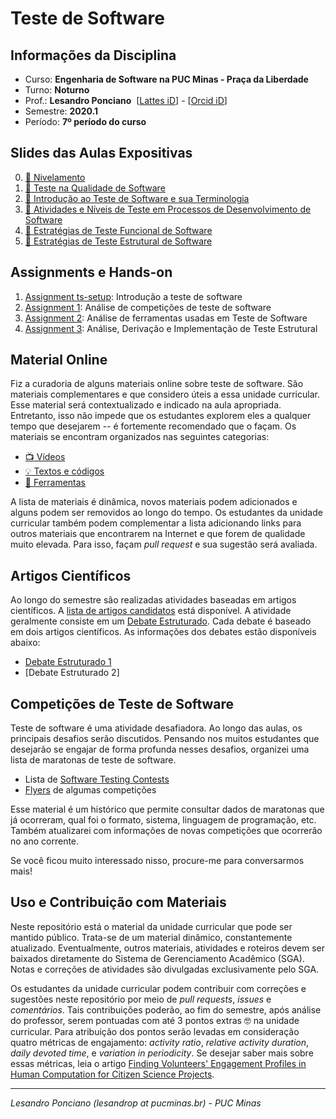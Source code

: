 # Teste de Software
## Informações da Disciplina
* Curso: **Engenharia de Software na PUC Minas - Praça da Liberdade**
* Turno: **Noturno**
* Prof.: **Lesandro Ponciano**  [[Lattes iD](http://lattes.cnpq.br/2211388362277178)] - [[Orcid iD](http://orcid.org/0000-0002-5724-0094)]
* Semestre: **2020.1**
* Período: **7º período do curso**

## Slides das Aulas Expositivas

0. [:notebook: Nivelamento](https://github.com/lesandrop/Teste-De-Software/blob/master/01-SlidesDasAulas/TS-00-Nivelamento.pdf)
1. [:notebook: Teste na Qualidade de Software](https://github.com/lesandrop/Teste-De-Software/blob/master/01-SlidesDasAulas/TS-01-TesteNaQualidadeDeSoftware%20.pdf)
1. [:notebook: Introdução ao Teste de Software e sua Terminologia](https://github.com/lesandrop/Teste-De-Software/blob/master/01-SlidesDasAulas/TS-02-Introdu%C3%A7%C3%A3oETerminologia.pdf)
1. [:notebook: Atividades e Níveis de Teste em Processos de Desenvolvimento de Software](https://github.com/lesandrop/Teste-De-Software/blob/master/01-SlidesDasAulas/TS-03-TesteNoProcessoDeDesenvolvimento.pdf)
1. [:notebook: Estratégias de Teste Funcional de Software](https://github.com/TS-puc-20201/Teste-De-Software/blob/master/01-SlidesDasAulas/TS-04-TesteFuncional.pdf)
1. [:notebook: Estratégias de Teste Estrutural de Software](https://github.com/TS-puc-20201/Teste-De-Software/blob/master/01-SlidesDasAulas/TS-05-TesteEstrutural.pdf)


## Assignments e Hands-on

1. [Assignment  ts-setup](https://github.com/TS-puc-20201/Teste-De-Software/blob/master/02-TrabalhosHandsOnOficinas/assignment_ts-setup.md): Introdução a teste de software
1. [Assignment  1](https://github.com/TS-puc-20201/Teste-De-Software/blob/master/02-TrabalhosHandsOnOficinas/assignment_ts-1.md): Análise de competições de teste de software
1. [Assignment  2](https://github.com/TS-puc-20201/Teste-De-Software/blob/master/02-TrabalhosHandsOnOficinas/assignment_ts-2.md): Análise de ferramentas usadas em Teste de Software
1. [Assignment  3](https://github.com/TS-puc-20201/Teste-De-Software/blob/master/02-TrabalhosHandsOnOficinas/assignment_ts-3.md): Análise, Derivação e Implementação de Teste Estrutural

## Material Online

Fiz a curadoria de alguns materiais online sobre teste de software. São materiais complementares e que considero úteis a essa unidade curricular. Esse material será contextualizado e indicado na aula apropriada. Entretanto, isso não impede que os estudantes explorem eles a qualquer tempo que desejarem -- é fortemente recomendado que o façam. Os materiais se encontram organizados nas seguintes categorias:

* [:tv: Vídeos](https://github.com/lesandrop/Teste-De-Software/blob/master/00a-MaterialOnline/Links-Videos.md)
* [:bulb: Textos e códigos ](https://github.com/lesandrop/Teste-De-Software/blob/master/00a-MaterialOnline/Links-TextAndCodes.md)
* [:wrench: Ferramentas](https://github.com/lesandrop/Teste-De-Software/blob/master/05-Ferramentas/Links-Ferramentas.md)

A lista de materiais é dinâmica, novos materiais podem adicionados e alguns podem ser removidos ao longo do tempo. Os estudantes da unidade curricular também podem complementar a lista adicionando links para outros materiais que encontrarem na Internet e que forem de qualidade muito elevada. Para isso, façam _pull request_ e sua sugestão será avaliada.

## Artigos Científicos

Ao longo do semestre são realizadas atividades baseadas em artigos científicos. A [lista de artigos candidatos](https://github.com/lesandrop/Teste-De-Software/blob/master/03-DebateEstruturado/Links-ArtigosCientificos.md) está disponível. A atividade geralmente consiste em um [Debate Estruturado](https://doi.org/10.5753/ihc.2018.4209). Cada debate é baseado em dois artigos científicos. As informações dos debates estão disponíveis abaixo:

* [Debate Estruturado 1](https://github.com/TS-puc-20201/Teste-De-Software/blob/master/03-DebateEstruturado/TS-DebateEstruturado1.pdf)
* [Debate Estruturado 2]

## Competições de Teste de Software

Teste de software é uma atividade desafiadora. Ao longo das aulas, os principais desafios serão discutidos. Pensando nos muitos estudantes que desejarão se engajar de forma profunda nesses desafios, organizei uma lista de maratonas de teste de software. 
* Lista de [Software Testing Contests](https://github.com/lesandrop/Teste-De-Software/blob/master/00b-CompeticoesDeTeste/SoftwareTestingContests.md)
* [Flyers](https://github.com/lesandrop/Teste-De-Software/tree/master/00b-CompeticoesDeTeste) de algumas competições

Esse material é um histórico que permite consultar dados de maratonas que já ocorreram, qual foi o formato, sistema, linguagem de programação, etc. Também atualizarei com informações de novas competições que ocorrerão no ano corrente.

Se você ficou muito interessado nisso, procure-me para conversarmos mais!


## Uso e Contribuição com Materiais

Neste repositório está o material da unidade curricular que pode ser mantido público. Trata-se de um material dinâmico, constantemente atualizado. Eventualmente, outros materiais, atividades e roteiros devem ser baixados diretamente do Sistema de Gerenciamento Acadêmico (SGA). Notas e correções de atividades são divulgadas exclusivamente pelo SGA. 

Os estudantes da unidade curricular podem contribuir com correções e sugestões neste repositório por meio de _pull requests_, _issues_ e _comentários_. Tais contribuições poderão, ao fim do semestre, após análise do professor, serem pontuadas com até 3 pontos extras :nerd_face: na unidade curricular. Para atribuição dos pontos serão levadas em consideração quatro métricas de engajamento: _activity ratio_, _relative activity duration_, _daily devoted time_, e _variation in periodicity_. Se desejar saber mais sobre essas métricas, leia o artigo [Finding Volunteers' Engagement Profiles in Human Computation for Citizen Science Projects](http://dx.doi.org/10.15346/hc.v1i2.12).

---

_Lesandro Ponciano (lesandrop at pucminas.br) - PUC Minas_
